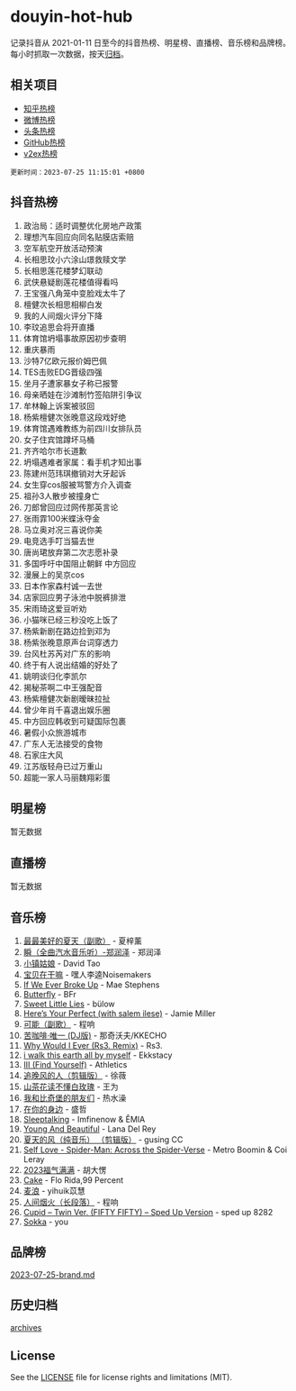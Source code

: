 # douyin-hot-hub

记录抖音从 2021-01-11 日至今的抖音热榜、明星榜、直播榜、音乐榜和品牌榜。每小时抓取一次数据，按天[归档](archives)。

## 相关项目

- [知乎热榜](https://github.com/lonnyzhang423/zhihu-hot-hub)
- [微博热榜](https://github.com/lonnyzhang423/weibo-hot-hub)
- [头条热榜](https://github.com/lonnyzhang423/toutiao-hot-hub)
- [GitHub热榜](https://github.com/lonnyzhang423/github-hot-hub)
- [v2ex热榜](https://github.com/lonnyzhang423/v2ex-hot-hub)


`更新时间：2023-07-25 11:15:01 +0800`

## 抖音热榜

1. 政治局：适时调整优化房地产政策
1. 理想汽车回应向同名贴膜店索赔
1. 空军航空开放活动预演
1. 长相思玟小六涂山璟救赎文学
1. 长相思莲花楼梦幻联动
1. 武侠悬疑剧莲花楼值得看吗
1. 王宝强八角笼中变脸戏太牛了
1. 檀健次长相思相柳白发
1. 我的人间烟火评分下降
1. 李玟追思会将开直播
1. 体育馆坍塌事故原因初步查明
1. 重庆暴雨
1. 沙特7亿欧元报价姆巴佩
1. TES击败EDG晋级四强
1. 坐月子遭家暴女子称已报警
1. 母亲晒娃在沙滩制竹签陷阱引争议
1. 牟林翰上诉案被驳回
1. 杨紫檀健次张晚意这段戏好绝
1. 体育馆遇难教练为前四川女排队员
1. 女子住宾馆蹲坏马桶
1. 齐齐哈尔市长道歉
1. 坍塌遇难者家属：看手机才知出事
1. 陈建州范玮琪撤销对大牙起诉
1. 女生穿cos服被骂警方介入调查
1. 祖孙3人散步被撞身亡
1. 刀郎曾回应过网传那英言论
1. 张雨霏100米蝶泳夺金
1. 马立奥对况三喜说你美
1. 电竞选手叮当猫去世
1. 唐尚珺放弃第二次志愿补录
1. 多国呼吁中国阻止朝鲜 中方回应
1. 漫展上的吴京cos
1. 日本作家森村诚一去世
1. 店家回应男子泳池中脱裤排泄
1. 宋雨琦这爱豆听劝
1. 小猫咪已经三秒没吃上饭了
1. 杨紫新剧在路边捡到邓为
1. 杨紫张晚意原声台词穿透力
1. 台风杜苏芮对广东的影响
1. 终于有人说出结婚的好处了
1. 姚明谈归化李凯尔
1. 揭秘茶啊二中王强配音
1. 杨紫檀健次新剧暧昧拉扯
1. 曾少年肖千喜退出娱乐圈
1. 中方回应韩收到可疑国际包裹
1. 暑假小众旅游城市
1. 广东人无法接受的食物
1. 石家庄大风
1. 江苏版轻舟已过万重山
1. 超能一家人马丽魏翔彩蛋

## 明星榜

暂无数据

## 直播榜

暂无数据

## 音乐榜

1. [最最美好的夏天（副歌）](https://sf6-cdn-tos.douyinstatic.com/obj/tos-cn-ve-2774/o4FMghDLZkPIkCutdrsXlbTHcaZztBfeCp9AFS) - 夏梓薰
1. [瞬（全曲汽水音乐听）-郑润泽](https://sf3-cdn-tos.douyinstatic.com/obj/tos-cn-ve-2774/o4Vb9eJZClCZTnRQYy0BRSeHGrDtrkrQgIBvQt) - 郑润泽
1. [小镇姑娘](https://sf6-cdn-tos.douyinstatic.com/obj/tos-cn-ve-2774/1ee4fa49917d4e9e8f06512cc6e778d9) - David Tao
1. [宝贝在干嘛](https://sf6-cdn-tos.douyinstatic.com/obj/tos-cn-ve-2774/okW4hBCfJI5B2ZEgTCtikhMW7IafzNrBQIYkpJ) - 嘿人李逵Noisemakers
1. [If We Ever Broke Up](https://sf6-cdn-tos.douyinstatic.com/obj/tos-cn-ve-2774/o8onj5HDk0ImtBmO0URBfeyCDXQJMYkQ1gb8Zy) - Mae Stephens
1. [Butterfly](https://sf6-cdn-tos.douyinstatic.com/obj/tos-cn-ve-2774/oIw3zNLcWhUhUDWqtQxQfAx6IXsSBzbyCg7CM0) - BFr
1. [Sweet Little Lies](https://sf6-cdn-tos.douyinstatic.com/obj/tos-cn-ve-2774/cebdd23e942a452c84c197b17c22ac7a) - bülow
1. [Here’s Your Perfect (with salem ilese)](https://sf6-cdn-tos.douyinstatic.com/obj/tos-cn-ve-2774/076b1576c6c546598f803fe53da388a7) - Jamie Miller
1. [可能（副歌）](https://sf6-cdn-tos.douyinstatic.com/obj/tos-cn-ve-2774/cde1731888894259b333569393c2fb51) - 程响
1. [苦咖啡·唯一 (DJ版)](https://sf3-cdn-tos.douyinstatic.com/obj/tos-cn-ve-2774/oohZWXUzNXlh9bzpBgNUfJCQHGILwWgDBaejQt) - 那奇沃夫/KKECHO
1. [Why Would I Ever (Rs3. Remix)](https://sf3-cdn-tos.douyinstatic.com/obj/tos-cn-ve-2774/oQNX0xZhO8IXeCRjCJQUZzkfQNLi2ItDAzEBgz) - Rs3.
1. [i walk this earth all by myself](https://sf6-cdn-tos.douyinstatic.com/obj/tos-cn-ve-2774/c751e38547b548b389ff6e1b9203b1de) - Ekkstacy
1. [III (Find Yourself)](https://sf6-cdn-tos.douyinstatic.com/obj/tos-cn-ve-2774/3b9e482a6da74de29fd5e2440e4373b4) - Athletics
1. [追晚风的人（剪辑版）](https://sf6-cdn-tos.douyinstatic.com/obj/tos-cn-ve-2774/560835060af84ac29cd5c12e2a98f7eb) - 徐薇
1. [山茶花读不懂白玫瑰](https://sf3-cdn-tos.douyinstatic.com/obj/tos-cn-ve-2774/osfn8B7DktrRHEPJgPCfDbw7QDQEkwC16BxZg9) - 王为
1. [我和比奇堡的朋友们](https://sf6-cdn-tos.douyinstatic.com/obj/tos-cn-ve-2774/f0505db981ea4a6d91453a15924a82aa) - 热水澡
1. [在你的身边](https://sf3-cdn-tos.douyinstatic.com/obj/tos-cn-ve-2774/9dce2ee6c9f84c17a6d68458730d7ae8) - 盛哲
1. [Sleeptalking](https://sf3-cdn-tos.douyinstatic.com/obj/tos-cn-ve-2774/f23bc60230804ede98a163e1926e0857) - Imfinenow & ÊMIA
1. [Young And Beautiful](https://sf3-cdn-tos.douyinstatic.com/obj/tos-cn-ve-2774/3ca6987c98c947768abb9cce3ee5530c) - Lana Del Rey
1. [夏天的风（纯音乐） （剪辑版）](https://sf3-cdn-tos.douyinstatic.com/obj/tos-cn-ve-2774/oUzLjBZZFQAoNRmGokEeD5zfQCObp6UeFAnTa6) - gusing CC
1. [Self Love - Spider-Man: Across the Spider-Verse](https://sf6-cdn-tos.douyinstatic.com/obj/tos-cn-ve-2774/o8YzagIFYnO2FNIznDQzpeeLfrdCVAbYDDaLoS) - Metro Boomin & Coi Leray
1. [2023福气满满](https://sf6-cdn-tos.douyinstatic.com/obj/tos-cn-ve-2774/ocebsi6kbCVkBMAcDJkqdZpBQMubYSQetK2gQn) - 胡大愣
1. [Cake](https://sf6-cdn-tos.douyinstatic.com/obj/tos-cn-ve-2774/3545db16eba4434c853ab891b2b752af) - Flo Rida,99 Percent
1. [麦浪](https://sf6-cdn-tos.douyinstatic.com/obj/tos-cn-ve-2774/872ff36b718445c6a3882ba18b546970) - yihuik苡慧
1. [人间烟火（长段落）](https://sf3-cdn-tos.douyinstatic.com/obj/tos-cn-ve-2774/eeb7f9f284d74db097f8341ace44bfa2) - 程响
1. [Cupid – Twin Ver. (FIFTY FIFTY) – Sped Up Version](https://sf6-cdn-tos.douyinstatic.com/obj/tos-cn-ve-2774/oMonQQ6t8nCfUnw44y8XBZkJytCgEBtWYebB2D) - sped up 8282
1. [Sokka](https://sf6-cdn-tos.douyinstatic.com/obj/tos-cn-ve-2774/b9c3e305c0474c898ce221c7aa498547) - you

## 品牌榜

[2023-07-25-brand.md](archives/2023-07-25-brand.md)

## 历史归档

[archives](archives)

## License

See the [LICENSE](LICENSE) file for license rights and limitations (MIT).
